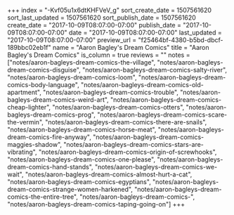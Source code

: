 +++
index = "-Kvf05u1x6dtKHFVeV_g"
sort_create_date = 1507561620
sort_last_updated = 1507561620
sort_publish_date = 1507561620
create_date = "2017-10-09T08:07:00-07:00"
publish_date = "2017-10-09T08:07:00-07:00"
date = "2017-10-09T08:07:00-07:00"
last_updated = "2017-10-09T08:07:00-07:00"
preview_url = "f25464bf-4380-b5bd-dbcf-189bbc02eb1f"
name = "Aaron Bagley's Dream Comics"
title = "Aaron Bagley's Dream Comics"
is_column = true
reviews = ""
notes = ["notes/aaron-bagleys-dream-comics-the-village", "notes/aaron-bagleys-dream-comics-disguise", "notes/aaron-bagleys-dream-comics-salty-river", "notes/aaron-bagleys-dream-comics-loom", "notes/aaron-bagleys-dream-comics-body-language", "notes/aaron-bagleys-dream-comics-old-apartment", "notes/aaron-bagleys-dream-comics-trouble", "notes/aaron-bagleys-dream-comics-weird-art", "notes/aaron-bagleys-dream-comics-cheap-lighter", "notes/aaron-bagleys-dream-comics-otters", "notes/aaron-bagleys-dream-comics-prog", "notes/aaron-bagleys-dream-comics-scare-the-vermin", "notes/aaron-bagleys-dream-comics-there-are-snails", "notes/aaron-bagleys-dream-comics-horse-meat", "notes/aaron-bagleys-dream-comics-fire-anyway", "notes/aaron-bagleys-dream-comics-maggies-shadow", "notes/aaron-bagleys-dream-comics-stars-are-vibrating", "notes/aaron-bagleys-dream-comics-origin-of-screwhooks", "notes/aaron-bagleys-dream-comics-one-please", "notes/aaron-bagleys-dream-comics-hand-stands", "notes/aaron-bagleys-dream-comics-we-wait", "notes/aaron-bagleys-dream-comics-almost-hurt-a-cat", "notes/aaron-bagleys-dream-comics-egyptians", "notes/aaron-bagleys-dream-comics-strange-women-harkened", "notes/aaron-bagleys-dream-comics-the-entire-tree", "notes/aaron-bagleys-dream-comics-", "notes/aaron-bagleys-dream-comics-taping-going-on"]
+++

